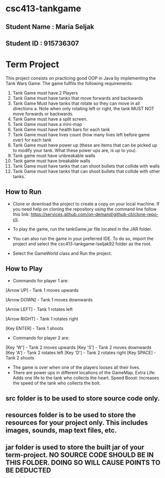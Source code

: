 # csc413-tankgame

## Student Name  : Maria Seljak
## Student ID    : 915736307

# Term Project
This project consists on practicing good OOP in Java by implementing the Tank Wars Game. The game fullfils the following requirements:
1. Tank Game must have 2 Players
2. Tank Game must have tanks that move forwards and backwards
3. Tank Game Must have tanks that rotate so they can move in all directions
a. Note when only rotating left or right, the tank MUST NOT move forwards or backwards.
4. Tank Game must have a split screen.
5. Tank Game must have a mini-map
6. Tank Game must have health bars for each tank
7. Tank Game must have lives count (how many lives left before game over) for each tank
8. Tank Game must have power up (these are items that can be picked up to modify your
tank. What these power ups are, is up to you).
9. Tank game must have unbreakable walls
10. Tank game must have breakable walls
11. Tank Game must have tanks that can shoot bullets that collide with walls
12. Tank Game must have tanks that can shoot bullets that collide with other tanks.

## How to Run
* Clone or download the project to create a copy on your local machine. If you need help on cloning the repository using the command line follow this link: https://services.github.com/on-demand/github-cli/clone-repo-cli.
* To play the game, run the tankGame.jar file located in the JAR folder.

* You can also run the game in your preferred IDE. To do so, import the project and select the csc413-tankgame-lseljak92 folder as the root.
* Select the GameWorld class and Run the project.

## How to Play
* Commands for player 1 are:

[Arrow UP]    -    Tank 1 moves upwards

[Arrow DOWN]  -    Tank 1 moves downwards

[Arrow LEFT]  -    Tank 1 rotates left

[Arrow RIGHT] -    Tank 1 rotates right

[Key ENTER]   -    Tank 1 shoots

* Commands for player 2 are:

[Key 'W']     -    Tank 2 moves upwards
[Key 'S']     -    Tank 2 moves downwards
[Key 'A']     -    Tank 2 rotates left
[Key 'D']     -    Tank 2 rotates right
[Key SPACE]   -    Tank 2 shoots

* The game is over when one of the players looses all their lives.
* There are power ups in different locations of the GameMap. 
  Extra Life:  Adds one life to the tank who collects the heart.
  Speed Boost: Increases the speed of the tank who collects the bolt.
  
  

## src folder is to be used to store source code only.

## resources folder is to be used to store the resources for your project only. This includes images, sounds, map text files, etc.

## jar folder is used to store the built jar of your term-project. NO SOURCE CODE SHOULD BE IN THIS FOLDER. DOING SO WILL CAUSE POINTS TO BE DEDUCTED
